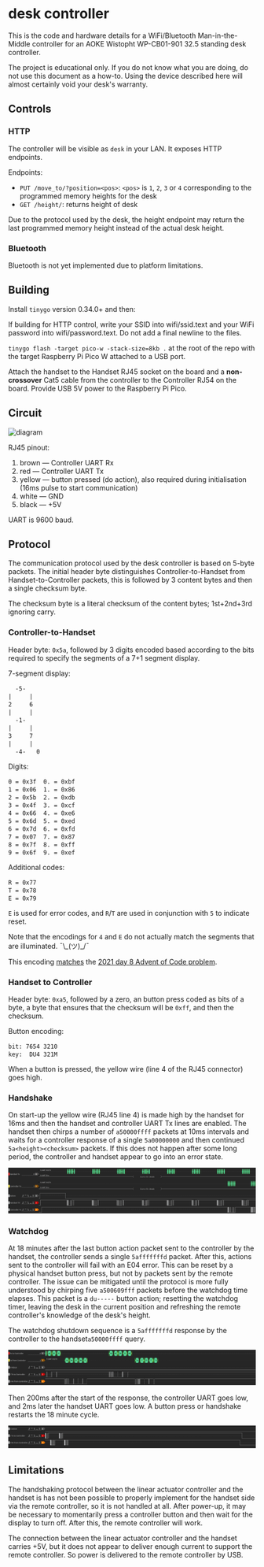 # desk controller

This is the code and hardware details for a WiFi/Bluetooth Man-in-the-Middle controller for an AOKE Wistopht WP-CB01-901 32.5 standing desk controller.

The project is educational only. If you do not know what you are doing, do not use this document as a how-to. Using the device described here will almost certainly void your desk's warranty.

## Controls

### HTTP

The controller will be visible as `desk` in your LAN. It exposes HTTP endpoints.

Endpoints:
- `PUT /move_to/?position=<pos>`: `<pos>` is `1`, `2`, `3` or `4` corresponding to the programmed memory heights for the desk
- `GET /height/`: returns height of desk

Due to the protocol used by the desk, the height endpoint may return the last programmed memory height instead of the actual desk height.

### Bluetooth

Bluetooth is not yet implemented due to platform limitations.

## Building

Install `tinygo` version 0.34.0+ and then:

If building for HTTP control, write your SSID into wifi/ssid.text and your WiFi password into wifi/password.text. Do not add a final newline to the files.

`tinygo flash -target pico-w -stack-size=8kb .` at the root of the repo with the target Raspberry Pi Pico W attached to a USB port.

Attach the handset to the Handset RJ45 socket on the board and a **non-crossover** Cat5 cable from the controller to the Controller RJ54 on the board. Provide USB 5V power to the Raspberry Pi Pico.

## Circuit

![diagram](circuit.svg)

RJ45 pinout:

1. brown — Controller UART Rx
2. red — Controller UART Tx
4. yellow — button pressed (do action), also required during initialisation (16ms pulse to start communication)
5. white — GND
8. black — +5V

UART is 9600 baud.

## Protocol

The communication protocol used by the desk controller is based on 5-byte packets. The initial header byte distinguishes Controller-to-Handset from Handset-to-Controller packets, this is followed by 3 content bytes and then a single checksum byte.

The checksum byte is a literal checksum of the content bytes; 1st+2nd+3rd ignoring carry.

### Controller-to-Handset

Header byte: `0x5a`, followed by 3 digits encoded based according to the bits required to specify the segments of a 7+1 segment display.

7-segment display:
```
  -5-
|     |
2     6
|     |
  -1-
|     |
3     7
|     |
  -4-   0
```

Digits:
```
0 = 0x3f  0. = 0xbf
1 = 0x06  1. = 0x86
2 = 0x5b  2. = 0xdb
3 = 0x4f  3. = 0xcf
4 = 0x66  4. = 0xe6
5 = 0x6d  5. = 0xed
6 = 0x7d  6. = 0xfd
7 = 0x07  7. = 0x87
8 = 0x7f  8. = 0xff
9 = 0x6f  9. = 0xef
```

Additional codes:
```
R = 0x77
T = 0x78
E = 0x79
```

`E` is used for error codes, and `R`/`T` are used in conjunction with `5` to indicate reset.

Note that the encodings for `4` and `E` do not actually match the segments that are illuminated. ¯\\\_(ツ)\_/¯

This encoding [matches](https://web.archive.org/web/20211224215036/https://twitter.com/_kortschak/status/1474495857814769666) the [2021 day 8 Advent of Code problem](https://adventofcode.com/2021/day/8).

### Handset to Controller

Header byte: `0xa5`, followed by a zero, an button press coded as bits of a byte, a byte that ensures that the checksum will be `0xff`, and then the checksum.

Button encoding:
```
bit: 7654 3210
key:  DU4 321M
```

When a button is pressed, the yellow wire (line 4 of the RJ45 connector) goes high.

### Handshake

On start-up the yellow wire (RJ45 line 4) is made high by the handset for 16ms and then the handset and controller UART Tx lines are enabled. The handset then chirps a number of `a50000ffff` packets at 10ms intervals and waits for a controller response of a single `5a00000000` and then continued `5a<height><checksum>` packets. If this does not happen after some long period, the controller and handset appear to go into an error state.

![handshake](handshake.png)

### Watchdog

At 18 minutes after the last button action packet sent to the controller by the handset, the controller sends a single `5afffffffd` packet. After this, actions sent to the controller will fail with an E04 error. This can be reset by a physical handset button press, but not by packets sent by the remote controller. The issue can be mitigated until the protocol is more fully understood by chirping five `a500609fff` packets before the watchdog time elapses. This packet is a `du-----` button action; resetting the watchdog timer, leaving the desk in the current position and refreshing the remote controller's knowledge of the desk's height.

The watchdog shutdown sequence is a `5afffffffd` response by the controller to the handset`a50000ffff` query.

![final packet](final_packet.png)

Then 200ms after the start of the response, the controller UART goes low, and 2ms later the handset UART goes low. A button press or handshake restarts the 18 minute cycle.

![shutdown](watchdog_shutdown.png)

## Limitations

The handshaking protocol between the linear actuator controller and the handset is has not been possible to properly implement for the handset side via the remote controller, so it is not handled at all. After power-up, it may be necessary to momentarily press a controller button and then wait for the display to turn off. After this, the remote controller will work.

The connection between the linear actuator controller and the handset carries +5V, but it does not appear to deliver enough current to support the remote controller. So power is delivered to the remote controller by USB.